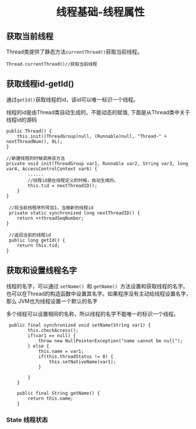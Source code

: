 <h1 align="center" >线程基础-线程属性</h1>

## 获取当前线程

Thread类提供了静态方法`currentThread()`获取当前线程。

```
Thread.currentThread()//获取当前线程
```
 
## 获取线程id-getId()

通过`getId()`获取线程的id，该id可以唯一标识一个线程。 

线程的id是由Thread类自动生成的，不能动态的赋值,
下面是从Thread类中关于线程id的源码



```
public Thread() {
    this.init((ThreadGroup)null, (Runnable)null, "Thread-" + nextThreadNum(), 0L);
}
    
//新建线程的时候调用该方法    
private void init(ThreadGroup var1, Runnable var2, String var3, long var4, AccessControlContext var6) {
        ......
        //线程id是在线程定义的时候，自动生成的。
        this.tid = nextThreadID();
    }
}
 
 //将当前线程序列号加1，当做新的线程id
 private static synchronized long nextThreadID() {
    return ++threadSeqNumber;
}
   
 //返回当前的线程id   
 public long getId() {
    return this.tid;
}
```

## 获取和设置线程名字

线程的名字，可以通过 `setName() `和 `getName() `方法设置和获取线程的名字。
也可以在Thread的构造函数中设置其名字。如果程序没有主动给线程设置名字，那么
JVM也为线程设置一个默认的名字

多个线程可以设置相同的名称，所以线程的名字不能唯一的标识一个线程。


```
 public final synchronized void setName(String var1) {
        this.checkAccess();
        if(var1 == null) {
            throw new NullPointerException("name cannot be null");
        } else {
            this.name = var1;
            if(this.threadStatus != 0) {
                this.setNativeName(var1);
            }

        }
    }

    public final String getName() {
        return this.name;
    }

```

### State 线程状态

